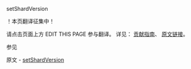  setShardVersion

 ！本页翻译征集中！

请点击页面上方 EDIT THIS PAGE 参与翻译。
详见：
[贡献指南]( https://github.com/whaleal/MongoDB-Manual-zh/blob/master/CONTRIBUTING.md )、
[原文链接](  https://docs.mongodb.com/manual/reference/command/setShardVersion/  )。

 参见

原文 - [setShardVersion]( https://docs.mongodb.com/manual/reference/command/setShardVersion/ )


